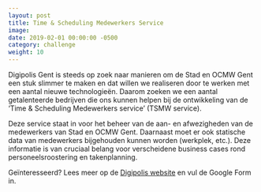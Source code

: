 ```yaml
---
layout: post                                
title: Time & Scheduling Medewerkers Service
image: 
date: 2019-02-01 00:00:00 -0500
category: challenge
weight: 10
---
```



Digipolis Gent is steeds op zoek naar manieren om de Stad en OCMW Gent een stuk slimmer te maken en dat willen we realiseren door te werken met een aantal nieuwe technologieën. Daarom zoeken we een aantal getalenteerde bedrijven die ons kunnen helpen bij de ontwikkeling van de ‘Time & Scheduling Medewerkers service’ (TSMW service).

Deze service staat in voor het beheer van de aan- en afwezigheden van de medewerkers van Stad en OCMW Gent. Daarnaast moet er ook statische data van medewerkers bijgehouden kunnen worden (werkplek, etc.). Deze informatie is van cruciaal belang voor verscheidene business cases rond personeelsroostering en takenplanning.

Geïnteresseerd? Lees meer op de [Digipolis website](https://www.digipolis.be/projecten/TSMWservice_challenge) en vul de Google Form in.
